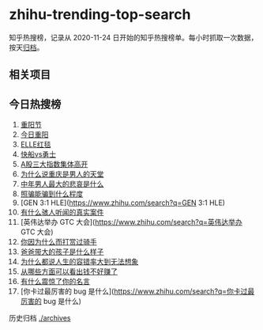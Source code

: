 # zhihu-trending-top-search

知乎热搜榜，记录从 2020-11-24
日开始的知乎热搜榜单。每小时抓取一次数据，按天[归档](./archives)。

## 相关项目

## 今日热搜榜

<!-- BEGIN -->
<!-- 最后更新时间 Thu Oct 30 2025 10:39:54 GMT+0800 (China Standard Time) -->

1. [重阳节](https://www.zhihu.com/search?q=重阳节)
1. [今日重阳](https://www.zhihu.com/search?q=今日重阳)
1. [ELLE红毯](https://www.zhihu.com/search?q=ELLE红毯)
1. [快船vs勇士](https://www.zhihu.com/search?q=快船vs勇士)
1. [A股三大指数集体高开](https://www.zhihu.com/search?q=A股三大指数集体高开)
1. [为什么说重庆是男人的天堂](https://www.zhihu.com/search?q=为什么说重庆是男人的天堂)
1. [中年男人最大的悲哀是什么](https://www.zhihu.com/search?q=中年男人最大的悲哀是什么)
1. [照骗能骗到什么程度](https://www.zhihu.com/search?q=照骗能骗到什么程度)
1. [GEN 3:1 HLE](https://www.zhihu.com/search?q=GEN 3:1 HLE)
1. [有什么骇人听闻的真实案件](https://www.zhihu.com/search?q=有什么骇人听闻的真实案件)
1. [英伟达举办 GTC 大会](https://www.zhihu.com/search?q=英伟达举办 GTC 大会)
1. [你因为什么而打赏过骑手](https://www.zhihu.com/search?q=你因为什么而打赏过骑手)
1. [爸爸带大的孩子是什么样子](https://www.zhihu.com/search?q=爸爸带大的孩子是什么样子)
1. [为什么都说人生的容错率大到无法想象](https://www.zhihu.com/search?q=为什么都说人生的容错率大到无法想象)
1. [从哪些方面可以看出钱不好赚了](https://www.zhihu.com/search?q=从哪些方面可以看出钱不好赚了)
1. [有什么震惊了你的名言](https://www.zhihu.com/search?q=有什么震惊了你的名言)
1. [你卡过最厉害的 bug 是什么](https://www.zhihu.com/search?q=你卡过最厉害的 bug
   是什么)

<!-- END -->

历史归档 [./archives](./archives)
